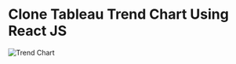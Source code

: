 # Clone Tableau Trend Chart Using React JS

![Trend Chart](https://github.com/oliver90129/Clone-Tableau-Trend-Chart/blob/master/Image/1.PNG)
